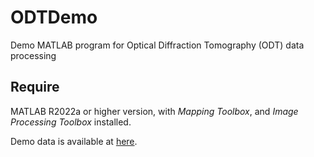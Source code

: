 # ODTDemo
Demo MATLAB program for Optical Diffraction Tomography (ODT) data processing

## Require
MATLAB R2022a or higher version, with *Mapping Toolbox*, and *Image Processing Toolbox* installed.

Demo data is available at [here](https://drive.google.com/file/d/10QyexzHfRZ6S3d6xknMCRF3LrHak8n6B/view?usp=drive_link).
